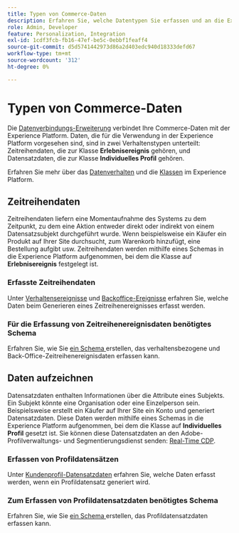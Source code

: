 ```yaml
---
title: Typen von Commerce-Daten
description: Erfahren Sie, welche Datentypen Sie erfassen und an die Experience Platform senden können.
role: Admin, Developer
feature: Personalization, Integration
exl-id: 1cdf3fcb-fb16-47ef-be5c-0ebbf1feaff4
source-git-commit: d5d5741442973d86a2d403edc940d18333defd67
workflow-type: tm+mt
source-wordcount: '312'
ht-degree: 0%

---
```


# Typen von Commerce-Daten

Die [Datenverbindungs-Erweiterung](overview.md) verbindet Ihre Commerce-Daten mit der Experience Platform. Daten, die für die Verwendung in der Experience Platform vorgesehen sind, sind in zwei Verhaltenstypen unterteilt: Zeitreihendaten, die zur Klasse **Erlebnisereignis** gehören, und Datensatzdaten, die zur Klasse **Individuelles Profil** gehören.

Erfahren Sie mehr über das [Datenverhalten](https://experienceleague.adobe.com/docs/experience-platform/xdm/schema/composition.html#data-behaviors) und die [Klassen](https://experienceleague.adobe.com/docs/experience-platform/xdm/schema/composition.html#class) im Experience Platform.

## Zeitreihendaten

Zeitreihendaten liefern eine Momentaufnahme des Systems zu dem Zeitpunkt, zu dem eine Aktion entweder direkt oder indirekt von einem Datensatzsubjekt durchgeführt wurde. Wenn beispielsweise ein Käufer ein Produkt auf Ihrer Site durchsucht, zum Warenkorb hinzufügt, eine Bestellung aufgibt usw. Zeitreihendaten werden mithilfe eines Schemas in die Experience Platform aufgenommen, bei dem die Klasse auf **Erlebnisereignis** festgelegt ist.

### Erfasste Zeitreihendaten

Unter [Verhaltensereignisse](events.md) und [Backoffice-Ereignisse](events-backoffice.md) erfahren Sie, welche Daten beim Generieren eines Zeitreihenereignisses erfasst werden.

### Für die Erfassung von Zeitreihenereignisdaten benötigtes Schema

Erfahren Sie, wie Sie [ein Schema ](update-xdm.md) erstellen, das verhaltensbezogene und Back-Office-Zeitreihenereignisdaten erfassen kann.

## Daten aufzeichnen

Datensatzdaten enthalten Informationen über die Attribute eines Subjekts. Ein Subjekt könnte eine Organisation oder eine Einzelperson sein. Beispielsweise erstellt ein Käufer auf Ihrer Site ein Konto und generiert Datensatzdaten. Diese Daten werden mithilfe eines Schemas in die Experience Platform aufgenommen, bei dem die Klasse auf **Individuelles Profil** gesetzt ist. Sie können diese Datensatzdaten an den Adobe-Profilverwaltungs- und Segmentierungsdienst senden: [Real-Time CDP](https://experienceleague.adobe.com/docs/experience-platform/rtcdp/intro/rtcdp-intro/overview.html?lang=de).

### Erfassen von Profildatensätzen

Unter [Kundenprofil-Datensatzdaten](events-profilerecord.md) erfahren Sie, welche Daten erfasst werden, wenn ein Profildatensatz generiert wird.

### Zum Erfassen von Profildatensatzdaten benötigtes Schema

Erfahren Sie, wie Sie [ein Schema ](profile-data.md) erstellen, das Profildatensatzdaten erfassen kann.
